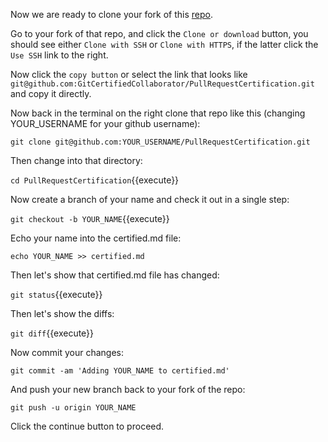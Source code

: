 Now we are ready to clone your fork of this
[repo](https://github.com/GitCertifiedCollaborator/PullRequestCertification).

Go to your fork of that repo, and click the `Clone or download` button,
you should see either `Clone with SSH` or `Clone with HTTPS`, if the
latter click the `Use SSH` link to the right.

Now click the `copy button` or select the link that looks like
`git@github.com:GitCertifiedCollaborator/PullRequestCertification.git`
and copy it directly.

Now back in the terminal on the right clone that repo like this
(changing YOUR_USERNAME for your github username):

```
git clone git@github.com:YOUR_USERNAME/PullRequestCertification.git
```

Then change into that directory:

`cd PullRequestCertification`{{execute}}

Now create a branch of your name and check it out in a single step:

`git checkout -b YOUR_NAME`{{execute}}

Echo your name into the certified.md file:

```
echo YOUR_NAME >> certified.md
```

Then let's show that certified.md file has changed:

`git status`{{execute}}

Then let's show the diffs:

`git diff`{{execute}}

Now commit your changes:

```
git commit -am 'Adding YOUR_NAME to certified.md'
```

And push your new branch back to your fork of the repo:

```
git push -u origin YOUR_NAME
```

Click the continue button to proceed.
